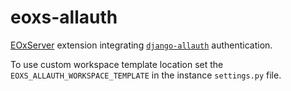 # eoxs-allauth
[EOxServer](https://github.com/EOxServer/eoxserver) extension integrating
[`django-allauth`](http://www.intenct.nl/projects/django-allauth)
authentication.

To use custom workspace template location set the 
`EOXS_ALLAUTH_WORKSPACE_TEMPLATE` in the instance `settings.py` file.
